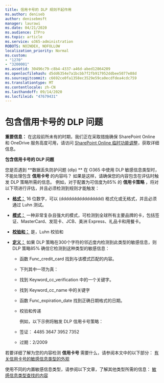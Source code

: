```yaml
---
title: 信用卡号的 DLP 规则不起作用
ms.author: deniseb
author: denisebmsft
manager: laurawi
ms.date: 04/21/2020
ms.audience: ITPro
ms.topic: article
ms.service: o365-administration
ROBOTS: NOINDEX, NOFOLLOW
localization_priority: Normal
ms.custom:
- "1270"
- "3200001"
ms.assetid: 30496c79-c8b4-4337-a46d-abed12864209
ms.openlocfilehash: d5dd6354e7a1bcbb7f2fb917952ddbee5077e88d
ms.sourcegitcommit: c6692ce0fa1358ec3529e59ca0ecdfdea4cdc759
ms.translationtype: MT
ms.contentlocale: zh-CN
ms.lasthandoff: 09/14/2020
ms.locfileid: "47679431"
---
```

# <a name="dlp-issues-with-credit-card-numbers"></a>包含信用卡号的 DLP 问题

**重要信息：** 在这段前所未有的时期，我们正在采取措施确保 SharePoint Online 和 OneDrive 服务高度可用，请访问 [SharePoint Online 临时功能调整](https://aka.ms/ODSPAdjustments)，获取详细信息。

**包含信用卡号的 DLP 问题**

您是否遇到 **数据丢失防护问题 (dlp) ** 在 O365 中使用 DLP 敏感信息类型时，不能处理包含 **信用卡号** 的内容吗？ 如果是这样，请确保您的内容包含在评估时触发 DLP 策略所需的信息。 例如，对于配置为可信度为85% 的 **信用卡策略** ，将对以下项进行评估，并且必须检测到规则才能触发：
  
- **[格式：](https://docs.microsoft.com/microsoft-365/compliance/sensitive-information-type-entity-definitions#format-19)** 16 位数字，可以 (dddddddddddddddd) 格式化或无格式，并且必须通过 Luhn 测试。

- **[模式：](https://docs.microsoft.com/microsoft-365/compliance/sensitive-information-type-entity-definitions#pattern-19)** 一种非常复杂且强大的模式，可检测到全球所有主要品牌的卡，包括签证、MasterCard、发现卡、JCB、美洲 Express、礼品卡和用餐卡。

- **[校验和：](https://docs.microsoft.com/microsoft-365/compliance/sensitive-information-type-entity-definitions#checksum-19)** 是，Luhn 校验和

- **[定义：](https://docs.microsoft.com/microsoft-365/compliance/sensitive-information-type-entity-definitions#definition-19)** 如果 DLP 策略在300个字符的邻近度内检测到此类型的敏感信息，则 DLP 策略85% 确信它检测到这种类型的敏感信息：

  - 函数 Func_credit_card 找到与该模式匹配的内容。

  - 下列其中一项为真：

  - 找到 Keyword_cc_verification 中的一个关键字。

  - 找到 Keyword_cc_name 中的关键字

  - 函数 Func_expiration_date 找到正确日期格式的日期。

  - 校验和传递

    例如，以下示例将触发 DLP 信用卡号策略：

  - 签证： 4485 3647 3952 7352
  
  - 过期：2/2009

若要详细了解为您的内容检测 **信用卡号** 需要什么，请参阅本文中的以下部分： [有关信用卡号的敏感信息类型的外观](https://docs.microsoft.com/microsoft-365/compliance/sensitive-information-type-entity-definitions#credit-card-number)
  
使用不同的内置敏感信息类型，请参阅以下文章，了解其他类型所需的信息： [敏感信息类型查找的内容](https://docs.microsoft.com/microsoft-365/compliance/sensitive-information-type-entity-definitions)
  